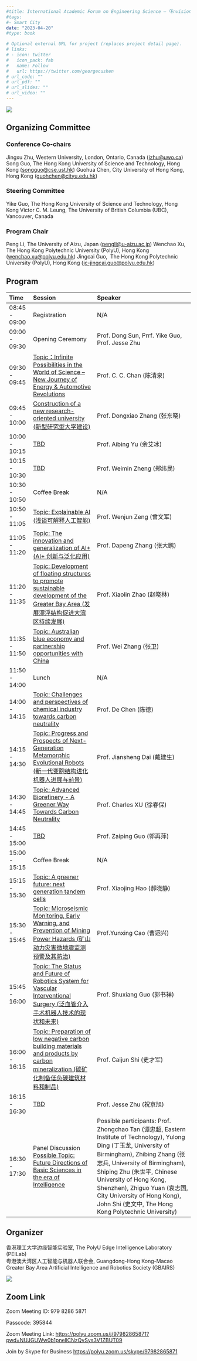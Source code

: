 ```yaml
---
#title: International Academic Forum on Engineering Science —「Envisioning the Future Development of Science and Technology」 
#tags:
#- Smart City
date: "2023-04-20"
#type: book

# Optional external URL for project (replaces project detail page).
# links:
# - icon: twitter
#   icon_pack: fab
#   name: Follow
#   url: https://twitter.com/georgecushen
# url_code: ""
# url_pdf: ""
# url_slides: ""
# url_video: ""
---
```


![](feature.png)

## Organizing Committee

### Conference Co-chairs 
Jingxu Zhu, Western University, London, Ontario, Canada (jzhu@uwo.ca)
Song Guo, The Hong Kong University of Science and Technology, Hong Kong (songguo@cse.ust.hk)
Guohua Chen, City University of Hong Kong, Hong Kong (guohchen@cityu.edu.hk)

### Steering Committee
Yike Guo, The Hong Kong University of Science and Technology, Hong Kong
Victor C. M. Leung, The University of British Columbia (UBC), Vancouver, Canada 

### Program Chair
Peng Li, The University of Aizu, Japan (pengli@u-aizu.ac.jp)
Wenchao Xu,  The Hong Kong Polytechnic University (PolyU), Hong Kong (wenchao.xu@polyu.edu.hk)
Jingcai Guo,  The Hong Kong Polytechnic University (PolyU), Hong Kong (jc-jingcai.guo@polyu.edu.hk)
## Program 

| Time          | Session                                                      | Speaker                         |
| :------------ | :----------------------------------------------------------- | :------------------------------ |
| 08:45 - 09:00 | Registration                                              | N/A |
| 09:00 - 09:30 | Opening Ceremony | Prof. Dong Sun, Prrf. Yike Guo, Prof. Jesse Zhu           |
| 09:30 - 09:45 | [Topic：Infinite Possibilities in the World of Science – New Journey of Energy & Automotive Revolutions](talk1) | Prof. C. C. Chan (陈清泉)          |
| 09:45 - 10:00 | [Construction of a new research-oriented university (新型研究型大学建设)](talk2) | Prof. Dongxiao Zhang (张东晓)               |
| 10:00 - 10:15 | [TBD](talk3) | Prof. Aibing Yu (余艾冰)               |
| 10:15 - 10:30 | [TBD](talk4) | Prof. Weimin Zheng (郑纬民)            | 
| 10:30 - 10:50 | Coffee Break | N/A                |
| 10:50 - 11:05 | [Topic: Explainable AI (浅谈可解释人工智能)](talk5) | Prof. Wenjun Zeng (曾文军)                  |
| 11:05 - 11:20 | [Topic: The innovation and generalization of AI+ (AI+ 创新与泛化应用)](talk6) | Prof. Dapeng Zhang (张大鹏)                   |
| 11:20 - 11:35 | [Topic: Development of floating structures to promote sustainable development of the Greater Bay Area (发展漂浮结构促进大湾区持续发展)](talk7) | Prof. Xiaolin Zhao (赵晓林)                  |
| 11:35 - 11:50 | [Topic: Australian blue economy and partnership opportunities with China](talk8) | Prof. Wei Zhang (张卫)           |
| 11:50 - 14:00 | Lunch | N/A           |
| 14:00 - 14:15 | [Topic: Challenges and perspectives of chemical industry towards carbon neutrality](talk9) |  Prof. De Chen (陈德)            |
| 14:15 - 14:30 | [Topic: Progress and Prospects of Next-Generation Metamorphic Evolutional Robots (新一代变胞结构进化机器人进展与前景)](talk10) | Prof. Jiansheng Dai (戴建生)|
| 14:30 - 14:45 | [Topic: Advanced Biorefinery - A Greener Way Towards Carbon Neutrality](talk11) | Prof. Charles XU (徐春保)           |
| 14:45 - 15:00 | [TBD](talk12) | Prof. Zaiping Guo (郭再萍)          |
| 15:00 - 15:15 | Coffee Break | N/A |
| 15:15 - 15:30 | [Topic: A greener future: next generation tandem cells](talk13) | Prof. Xiaojing Hao (郝晓静)          |
| 15:30 - 15:45 | [Topic: Microseismic Monitoring, Early Warning, and Prevention of Mining Power Hazards (矿山动力灾害微地震监测预警及其防治)](talk14) | Prof.Yunxing Cao (曹运兴)         |
| 15:45 - 16:00 | [Topic: The Status and Future of Robotics System for Vascular Interventional Surgery (泛血管介入手术机器人技术的现状和未来)](talk15) | Prof. Shuxiang Guo (郭书祥)          |
| 16:00 - 16:15 | [Topic: Preparation of low negative carbon building materials and products by carbon mineralization (碳矿化制备低负碳建筑材料和制品)](talk16) | Prof. Caijun Shi (史才军)   |   
| 16:15 - 16:30 | [TBD](talk17) | Prof. Jesse Zhu (祝京旭)|
| 16:30 - 17:30 | Panel Discussion [ Possible Topic: Future Directions of Basic Sciences in the era of Intelligence](talk18) | Possible participants: Prof. Zhongchao Tan (谭忠超, Eastern Institute of Technology), Yulong Ding (丁玉龙, University of Birmingham), Zhibing Zhang (张志兵, University of Birmingham),  Shiping Zhu (朱世平, Chinese University of Hong Kong, Shenzhen), Zhiguo Yuan (袁志国, City University of Hong Kong), John Shi (史文中, The Hong Kong Polytechnic University) |







## Organizer
香港理工大学边缘智能实验室, The PolyU Edge Intelligence Laboratory (PEILab)  
粤港澳大湾区人工智能与机器人联合会, Guangdong-Hong Kong-Macao Greater Bay Area Artificial Intelligence and Robotics Society (GBAIRS)  

![](org.png)

## Zoom Link

Zoom Meeting ID: 979 8286 5871

Passcode: 395844

Zoom Meeting Link: https://polyu.zoom.us/j/97982865871?pwd=NUJGUWw0b1pnellCNzQvSys3V1ZBUT09

Join by Skype for Business https://polyu.zoom.us/skype/97982865871

